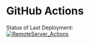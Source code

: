 # GitHub Actions


Status of Last Deployment:<br>
[![RemoteServer_Actions](https://github.com/Wireflex/Practice/actions/workflows/RemoteServer_Actions.yml/badge.svg)](https://github.com/Wireflex/Practice/actions/workflows/RemoteServer_Actions.yml)
